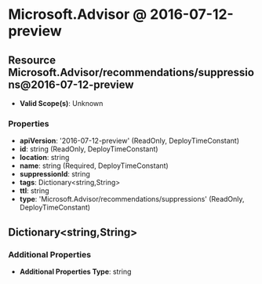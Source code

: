 # Microsoft.Advisor @ 2016-07-12-preview

## Resource Microsoft.Advisor/recommendations/suppressions@2016-07-12-preview
* **Valid Scope(s)**: Unknown
### Properties
* **apiVersion**: '2016-07-12-preview' (ReadOnly, DeployTimeConstant)
* **id**: string (ReadOnly, DeployTimeConstant)
* **location**: string
* **name**: string (Required, DeployTimeConstant)
* **suppressionId**: string
* **tags**: Dictionary<string,String>
* **ttl**: string
* **type**: 'Microsoft.Advisor/recommendations/suppressions' (ReadOnly, DeployTimeConstant)

## Dictionary<string,String>
### Additional Properties
* **Additional Properties Type**: string

